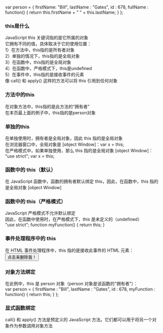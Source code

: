 var person = {
  firstName: "Bill",
  lastName : "Gates",
  id       : 678,
  fullName : function() {
    return this.firstName + " " + this.lastName;
  }
};   
### this是什么   
JavaScript this 关键词指的是它所属的对象   
它拥有不同的值，具体取决于它的使用位置：   
1）在方法中，this指的是所有者对象   
2）单独的情况下，this指的是全局对象   
3）在函数中，this指的是全局对象  
4）在函数中，严格模式下，this是undefined   
5）在事件中，this指的是接收事件的元素   
像 call() 和 apply() 这样的方法可以将 this 引用到任何对象   

### 方法中的this   
在对象方法中，this指的是此方法的“拥有者”  
在本页最上面的例子中，this指的是person对象   

### 单独的this   
在单独使用时，拥有者是全局对象，因此 this 指的是全局对象   
在浏览器窗口中，全局对象是 [object Window]：var x = this;   
在严格模式中，如果单独使用，那么 this 指的是全局对象 [object Window]：  
"use strict";
var x = this;   

### 函数中的 this（默认）   
在 JavaScript 函数中，函数的拥有者默认绑定 this，因此，在函数中，this 指的是全局对象 [object Window]   

### 函数中的 this（严格模式）   
JavaScript 严格模式不允许默认绑定   
因此，在函数中使用时，在严格模式下，this 是未定义的（undefined）   
"use strict";
function myFunction() {
  return this;
}   

### 事件处理程序中的 this   
在 HTML 事件处理程序中，this 指的是接收此事件的 HTML 元素：   
<button onclick="this.style.display='none'">
  点击来删除我！
</button>   

### 对象方法绑定   
在此例中，this 是 person 对象（person 对象是该函数的“拥有者”）：   
var person = {
  firstName  : "Bill",
  lastName   : "Gates",
  id         : 678,
  myFunction : function() {
    return this;
  }
};   

### 显式函数绑定   
call() 和 apply() 方法是预定义的 JavaScript 方法。它们都可以用于将另一个对象作为参数调用对象方法   


   


